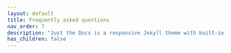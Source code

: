 ```yaml
---
layout: default
title: Frequently asked questions
nav_order: 7
description: "Just the Docs is a responsive Jekyll theme with built-in search that is easily customizable and hosted on GitHub Pages."
has_children: false
---
```

